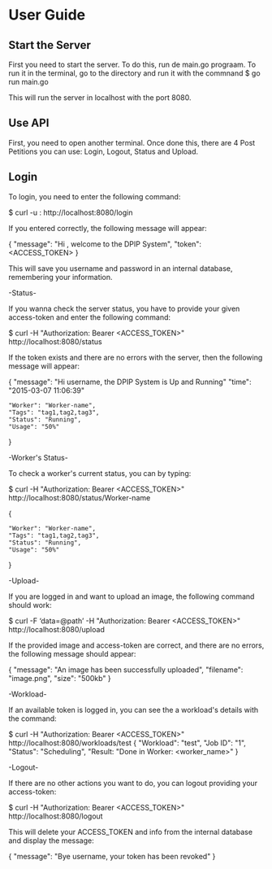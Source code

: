 User Guide
==========

Start the Server
----------------
First you need to start the server. To do this, run de main.go prograam.
To run it in the terminal, go to the directory and run it with the commnand
$ go run main.go

This will run the server in localhost with the port 8080.

Use API
---------------
First, you need to open another terminal. Once done this, there are 4 Post
Petitions you can use: Login, Logout, Status and Upload.

Login
-----
To login, you need to enter the following command:

$ curl -u <username>:<password> http://localhost:8080/login

If you entered correctly, the following message will appear:

{
	"message": "Hi <username>, welcome to the DPIP System",
	"token": <ACCESS_TOKEN>
}

This will save you username and password in an internal database, 
remembering your information.

-Status-

If you wanna check the server status, you have to provide 
your given access-token and enter the following command:

$ curl -H "Authorization: Bearer <ACCESS_TOKEN>" http://localhost:8080/status

If the token exists and there are no errors with the server, 
then the following message will appear:

{
	"message": "Hi username, the DPIP System is Up and Running"
	"time": "2015-03-07 11:06:39"

	"Worker": "Worker-name",
	"Tags": "tag1,tag2,tag3",
	"Status": "Running",
	"Usage": "50%"

}

-Worker's Status-

To check a worker's current status, you can by typing:

$ curl -H "Authorization: Bearer <ACCESS_TOKEN>" http://localhost:8080/status/Worker-name

{

	"Worker": "Worker-name",
	"Tags": "tag1,tag2,tag3",
	"Status": "Running",
	"Usage": "50%"

}


-Upload-

If you are logged in and want to upload an image, the 
following command should work:

$ curl -F ‘data=@path’ -H "Authorization: Bearer <ACCESS_TOKEN>" http://localhost:8080/upload

If the provided image and access-token are correct, and there are no errors,
the following message should appear:

{
	"message": "An image has been successfully uploaded",
	"filename": "image.png",
	"size": "500kb"
}

-Workload-

If an available token is logged in, you can see the a workload's details with the command:

$ curl -H "Authorization: Bearer <ACCESS_TOKEN>" http://localhost:8080/workloads/test
{
	"Workload": "test",
	"Job ID": "1",
	"Status": "Scheduling",
	"Result: "Done in Worker: <worker_name>"
}


-Logout-

If there are no other actions you want to do, you can logout providing your access-token:

$ curl -H "Authorization: Bearer <ACCESS_TOKEN>" http://localhost:8080/logout

This will delete your ACCESS_TOKEN and info from the internal database and display the
message:

{
	"message": "Bye username, your token has been revoked"
}


